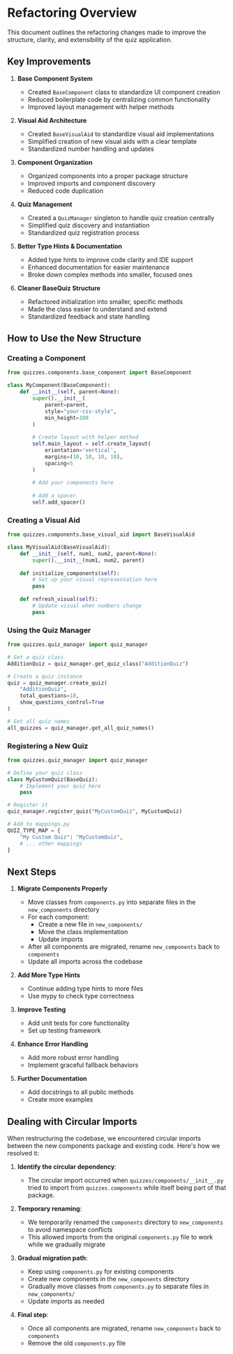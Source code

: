 # Refactoring Overview

This document outlines the refactoring changes made to improve the structure, clarity, and extensibility of the quiz application.

## Key Improvements

1. **Base Component System**
   - Created `BaseComponent` class to standardize UI component creation
   - Reduced boilerplate code by centralizing common functionality
   - Improved layout management with helper methods

2. **Visual Aid Architecture**
   - Created `BaseVisualAid` to standardize visual aid implementations
   - Simplified creation of new visual aids with a clear template
   - Standardized number handling and updates

3. **Component Organization**
   - Organized components into a proper package structure 
   - Improved imports and component discovery
   - Reduced code duplication

4. **Quiz Management**
   - Created a `QuizManager` singleton to handle quiz creation centrally
   - Simplified quiz discovery and instantiation
   - Standardized quiz registration process

5. **Better Type Hints & Documentation**
   - Added type hints to improve code clarity and IDE support
   - Enhanced documentation for easier maintenance
   - Broke down complex methods into smaller, focused ones

6. **Cleaner BaseQuiz Structure**
   - Refactored initialization into smaller, specific methods
   - Made the class easier to understand and extend
   - Standardized feedback and state handling

## How to Use the New Structure

### Creating a Component

```python
from quizzes.components.base_component import BaseComponent

class MyComponent(BaseComponent):
    def __init__(self, parent=None):
        super().__init__(
            parent=parent,
            style="your-css-style",
            min_height=100
        )
        
        # Create layout with helper method
        self.main_layout = self.create_layout(
            orientation='vertical',
            margins=(10, 10, 10, 10),
            spacing=5
        )
        
        # Add your components here
        
        # Add a spacer
        self.add_spacer()
```

### Creating a Visual Aid

```python
from quizzes.components.base_visual_aid import BaseVisualAid

class MyVisualAid(BaseVisualAid):
    def __init__(self, num1, num2, parent=None):
        super().__init__(num1, num2, parent)
        
    def initialize_components(self):
        # Set up your visual representation here
        pass
        
    def refresh_visual(self):
        # Update visual when numbers change
        pass
```

### Using the Quiz Manager

```python
from quizzes.quiz_manager import quiz_manager

# Get a quiz class
AdditionQuiz = quiz_manager.get_quiz_class("AdditionQuiz")

# Create a quiz instance
quiz = quiz_manager.create_quiz(
    "AdditionQuiz", 
    total_questions=10, 
    show_questions_control=True
)

# Get all quiz names
all_quizzes = quiz_manager.get_all_quiz_names()
```

### Registering a New Quiz

```python
from quizzes.quiz_manager import quiz_manager

# Define your quiz class
class MyCustomQuiz(BaseQuiz):
    # Implement your quiz here
    pass

# Register it 
quiz_manager.register_quiz("MyCustomQuiz", MyCustomQuiz)

# Add to mappings.py
QUIZ_TYPE_MAP = {
    "My Custom Quiz": "MyCustomQuiz",
    # ... other mappings
}
```

## Next Steps

1. **Migrate Components Properly**
   - Move classes from `components.py` into separate files in the `new_components` directory
   - For each component:
     - Create a new file in `new_components/`
     - Move the class implementation
     - Update imports
   - After all components are migrated, rename `new_components` back to `components`
   - Update all imports across the codebase

2. **Add More Type Hints**
   - Continue adding type hints to more files
   - Use mypy to check type correctness

3. **Improve Testing**
   - Add unit tests for core functionality
   - Set up testing framework

4. **Enhance Error Handling**
   - Add more robust error handling
   - Implement graceful fallback behaviors

5. **Further Documentation**
   - Add docstrings to all public methods
   - Create more examples 

## Dealing with Circular Imports

When restructuring the codebase, we encountered circular imports between the new components package and existing code. Here's how we resolved it:

1. **Identify the circular dependency**:
   - The circular import occurred when `quizzes/components/__init__.py` tried to import from `quizzes.components` while itself being part of that package.

2. **Temporary renaming**:
   - We temporarily renamed the `components` directory to `new_components` to avoid namespace conflicts
   - This allowed imports from the original `components.py` file to work while we gradually migrate

3. **Gradual migration path**:
   - Keep using `components.py` for existing components
   - Create new components in the `new_components` directory
   - Gradually move classes from `components.py` to separate files in `new_components/`
   - Update imports as needed

4. **Final step**:
   - Once all components are migrated, rename `new_components` back to `components`
   - Remove the old `components.py` file 